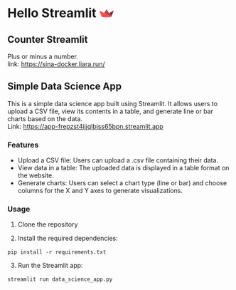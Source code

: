 # Hello Streamlit ![alt text](image.png)

## Counter Streamlit

Plus or minus a number.<br>
link: https://sina-docker.liara.run/

## Simple Data Science App

This is a simple data science app built using Streamlit. It allows users to upload a CSV file, view its contents in a table, and generate line or bar charts based on the data.<br>
Link: https://app-frepzst4ijjqlbjss65bpn.streamlit.app

### Features

- Upload a CSV file: Users can upload a .csv file containing their data.
- View data in a table: The uploaded data is displayed in a table format on the website.
- Generate charts: Users can select a chart type (line or bar) and choose columns for the X and Y axes to generate visualizations.

### Usage

1. Clone the repository

2. Install the required dependencies:

```
pip install -r requirements.txt
```

3. Run the Streamlit app:

```
streamlit run data_science_app.py
```
